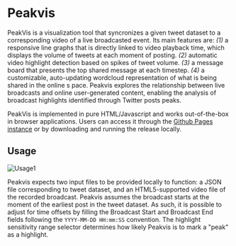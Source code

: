 # Peakvis
PeakVis is a visualization tool that syncronizes a given tweet dataset to a corresponding video of
a live broadcasted event. Its main features are: _(1)_ a responsive line graphs that is directly linked to video playback time, which displays the volume of tweets at each moment of posting. _(2)_ automatic video highlight detection based on spikes of tweet volume. _(3)_ a message board that presents the top shared message at each timestep. _(4)_ a customizable, auto-updating wordcloud representation of what is being shared in the online s pace. Peakvis explores the relationship between live broadcasts and online user-generated content, enabling the analysis of broadcast highlights identified through Twitter posts peaks.

PeakVis is implemented in pure HTML/Javascript and works out-of-the-box in browser applications. Users can access it through the [Github Pages instance](https://davintlab.github.io/Peakvis-web/) or by downloading and running the release locally. 

## Usage
![Usage1](https://i.imgur.com/fFApREy.png)

Peakvis expects two input files to be provided locally to function: a JSON file corresponding to tweet dataset, and an HTML5-supported video file of the recorded broadcast. Peakvis assumes the broadcast starts at the moment of the earliest post in the tweet dataset. As such, it is possible to adjust for time offsets by filling the Broadcast Start and Broadcast End fields following the `YYYY-MM-DD HH:mm:SS` convention. The highlight sensitivity range selector determines how likely Peakvis is to mark a "peak" as a highlight.

